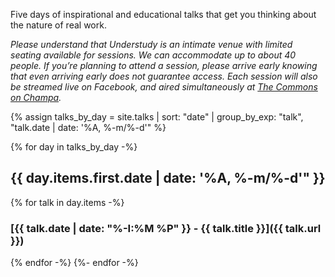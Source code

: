 Five days of inspirational and educational talks that get you thinking about the nature of real work. 

_Please understand that Understudy is an intimate venue with limited seating available for sessions. We can accommodate up to about 40 people. If you’re planning to attend a session, please arrive early knowing that even arriving early does not guarantee access. Each session will also be streamed live on Facebook, and aired simultaneously at [The Commons on Champa](http://thecommons.co/)._

{% assign talks_by_day = site.talks | sort: "date" | group_by_exp: "talk", "talk.date | date: '%A, %-m/%-d'" %}

{% for day in talks_by_day -%}
## {{ day.items.first.date | date: '%A, %-m/%-d'" }}
{% for talk in day.items -%}
  ### [{{ talk.date | date: "%-I:%M %P" }} - {{ talk.title }}]({{ talk.url }})
{% endfor -%}
{%- endfor -%}
